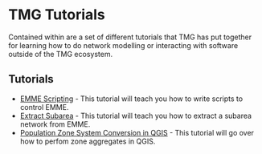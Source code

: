 # TMG Tutorials

Contained within are a set of different tutorials that TMG has put together for learning how to
do network modelling or interacting with software outside of the TMG ecosystem.

## Tutorials

* [EMME Scripting](EmmeScripting/Overview.md) - This tutorial will teach you how
    to write scripts to control EMME.
* [Extract Subarea](ExtractSubarea/AddTMGToolbox2Emme.md) - This tutorial will 
    teach you how to extract a subarea network from EMME.
* [Population Zone System Conversion in QGIS](PopZoneSysConversionQGIS/index.md) - This tutorial will 
    go over how to perfom zone aggregates in QGIS.

